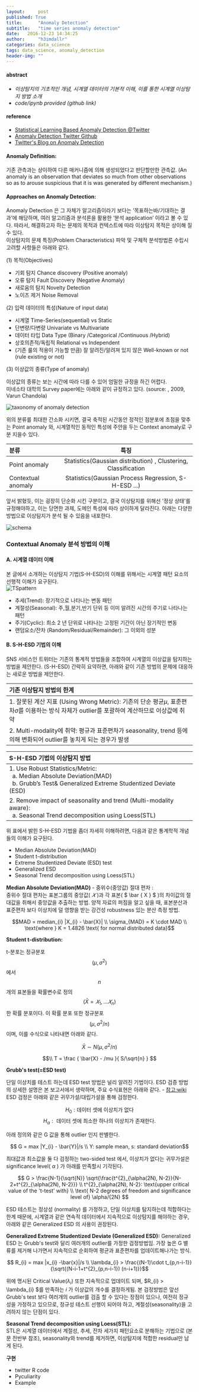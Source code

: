 ```yaml
---
layout:     post
published: True
title:      "Anomaly Detection"
subtitle:   "time series anomaly detection"
date:   2016-12-23 14:34:25
author:     "h3imdallr"
categories: data_science
tags: data_science, anomaly_detection
header-img: ""
---
```



#### abstract
- _이상탐지의 기초적인 개념, 시계열 데이터의 기본적 이해, 이를 통한 시계열 이상탐지 방법 소개_
- _code/ipynb provided (github link)_

#### reference
- [Statistical Learning Based Anomaly Detection @Twitter](http://www.slideshare.net/arunkejariwal/statistical-learning-based-anomaly-detection-twitter)
- [Anomaly Detection Twitter Github](https://github.com/twitter/AnomalyDetection)
- [Twitter's Blog on Anomaly Detection ](https://blog.twitter.com/2015/introducing-practical-and-robust-anomaly-detection-in-a-time-series)

#### Anomaly Definition:
기존 관측과는 상이하여 다른 매커니즘에 의해 생성되었다고 판단할만한 관측값. (An anomaly is an observation that deviates so much from other observations so as to arouse suspicious that it is was generated by different mechanism.)

#### Approaches on Anomaly Detection:

Anomaly Detection 은 그 자체가 알고리즘이라기 보다는 ‘목표하는바/기대하는 결과’에 해당하며, 여러 알고리즘과 분석론을 활용한 ‘분석 application’ 이라고 볼 수 있다. 따라서, 해결하고자 하는 문제의 목적과 컨텍스트에 따라 이상탐지 목적은 상이해 질 수 있다.   
이상탐지의 문제 특징(Problem Characteristics) 파악 및 구체적 분석방법론 수립시 고려할 사항들은 아래와 같다.

(1) 목적(Objectives)  

- 기회 탐지 Chance discovery (Positive anomaly)
- 오류 탐지 Fault Discovery (Negative Anomaly)
- 새로움의 탐지 Novelty Detection
- 노이즈 제거 Noise Removal

(2) 입력 데이터의 특성(Nature of input data)  

- 시계열 Time-Series(sequential) vs Static
- 단변량/다변량 Univariate vs Multivariate
- 데이터 타입 Data Type (Binary /Categorical /Continuous /Hybrid)
- 상호의존적/독립적 Relational vs Independent
- (기존 룰의 적용이 가능할 만큼) 잘 알려진/알려져 있지 않은 Well-known or not (rule existing or not)

(3) 이상값의 종류(Type of anomaly)  

이상값의 종류는 보는 시간에 따라 다를 수 있어 엄밀한 규정을 하긴 어렵다.  
미네소타 대학의 Survey paper에는 아래와 같이 규정하고 있다. (source: <Anomaly Detection: A Survey>, 2009, Varun Chandola)

![taxonomy of anomaly detection](/figure-post/20161123-taxonomy.png)

위의 분류를 최대한 간소화 시키면, 결국 축적된 시간동안 정적인 점분포에 초점을 맞추는 Point anomaly 와, 시계열적인 동적인 특성에 주안을 두는 Context anomaly로 구분 지을수 있다.

| 분류  | 특징
| :------------ | :-----------: |
| Point anomaly   | Statistics(Gaussian distribution) , Clustering, Classification         
| Contextual anomaly  | Statistics(Gaussian Process Regression, S-H-ESD ...) |  



앞서 밝혔듯, 이는 굉장히 단순화 시킨 구분이고, 결국 이상탐지를 위해선 '정상 상태'를 규정해야하고, 이는 당면한 과제, 도메인 특성에 따라 상이하게 달라진다. 아래는 다양한 방법으로 이상탐지가 분석 될 수 있음을 내포한다.

![schema](/figure-post/20161123-schema.png)

### Contextual Anomaly 분석 방법의 이해
#### A. 시계열 데이터 이해

본 글에서 소개하는 이상탐지 기법(S-H-ESD)의 이해를 위해서는 시계열 패턴 요소의 선행적 이해가 요구된다.  
![TSpattern](/figure-post/20161123-TS_pattern.png)

- 추세(Trend): 장기적으로 나타나는 변동 패턴
- 계절성(Seasonal): 주,월,분기,반기 단위 등 이미 알려진 시간의 주기로 나타나는 패턴
- 주기(Cyclic): 최소 2 년 단위로 나타나는 고정된 기간이 아닌 장기적인 변동
- 랜덤요소/잔차 (Random/Residual/Remainder): 그 이외의 성분

#### B. S-H-ESD 기법의 이해

SNS 서비스인 트위터는 기존의 통계적 방법들을 조합하여 시계열의 이상값을 탐지하는 방법을 제안한다. (S-H-ESD)
간략히 요약하면, 아래와 같이 기존 방법의 문제에 대응하는 새로운 방법을 제안한다.

| **기존 이상탐지 방법의 한계**  |
| :------------ |
| 1. 잘못된 계산 지표 (Using Wrong Metric): 기존의 단순 평균$\mu$, 표준편차$\sigma$를 이용하는 방식 자체가 outlier를 포괄하여 계산하므로 이상값에 취약   |
| 2. Multi-modality에 취약: 평규과 표준편차가 seasonality, trend 등에 의해 변화되어 outlier를 놓치게 되는 경우가 발생|


| **S-H-ESD 기법의 이상탐지 방법** |
| :------------ |
| 1. Use Robust Statistics/Metric: <br/> &nbsp; a. Median Absolute Deviation(MAD) <br/>&nbsp; b. Grubb’s Test& Generalized Extreme Studentized Deviate (ESD)|
| 2. Remove impact of seasonality and trend (Multi-modality aware): <br/> &nbsp; a. Seasonal Trend decomposition using Loess(STL) |



위 표에서 밝힌 S-H-ESD 기법을 좀더 자세히 이해하려면, 다음과 같은 통계학적 개념들의 이해가 요구된다.


* Median Absolute Deviation(MAD)
* Student t-distribution
* Extreme Studentized Deviate (ESD) test
* Generalized ESD
* Seasonal Trend decomposition using Loess(STL)


**Median Absolute Deviation(MAD)** - 중위수(중앙값) 절대 편차 :   
중위수 절대 편차는 표본그룹의 중앙값( $𝑋$ )과 각 표본( $ \bar { X } $ )의 차이값의 절대값을 취해서 중앙값을 추출하는 방법. 양적 자료의 퍼짐을 알고 싶을 때, 표본분산과 표준편차 보다 이상치에 덜 영향을 받는 강건성 robustness 있는 분산 측정 방법.   

$$MAD = median_{i} |X_{i} - \bar{X}|
\\ \sigma_{MAD} = K \cdot MAD
\\ \text{where } K = 1.4826 \text{ for normal distributed data}$$


**Student t-distribution:**

t-분포는 정규분포 $$(\mu, {\sigma}^{2})$$에서 $$n$$ 개의 표본들을 확률변수로 정의 $$(\bar{X} = 𝑋_{1},...𝑋_{n})$$한 확률 분포이다. 이 확률 분포 또한 정규분포$$(\mu, {\sigma}^{2}/n)$$이며, 이를 수식으로 나타내면 아래와 같다.

$$ \bar{X} \sim  N(\mu, {\sigma}^{2}/n ) $$  

$$\\ T = \frac { \bar{X} - /mu }{ S/\sqrt{n}  } $$


**Grubb's test(=ESD test)**

단일 이상치를 테스트 하는데 ESD test 방법은 널리 알려진 기법이다. ESD 검증 방법의 상세한 설명은 본 보고서에서 생략하며, 주요 수식표현은 아래와 같다. - [참고:wiki](https://en.wikipedia.org/wiki/Grubbs%27_test_for_outliers )  
ESD 검정은 아래와 같은 귀무가설/대립가설을 통해 검정한다.  

$$ H_{0}: \text{데이터 셋에 이상치가 없다} $$
$$ H_{\alpha}: \text{ 데이터 셋에 최소한 하나의 이상치가 존재한다.}$$  

아래 정의와 같은 G 값을 통해 outlier 인지 판별한다.

 $$ G = max |Y_{i} - \bar{Y}|/s \\ Y: sample mean, s: standard deviation$$

최대값과 최소값을 둘 다 검정하는 two-sided test 에서, 이상치가 없다는 귀무가설은 significance level( $\alpha$ ) 가 아래를 만족할시 기각된다.  

$$ G > \frac{N-1}{\sqrt{N}} \sqrt{\frac{t^{2}_{\alpha(2N), N-2}}{N-2+t^{2}_{\alpha(2N), N-2}}}
\\ t^{2}_{\alpha(2N), N-2}: \text{upper critical value of the 't-test' with}
\\ \text{ N-2 degrees of freedom and significance level of} \alpha/{2N} $$  

ESD 테스트는 정상성 (normality) 를 가정하고, 단일 이상치를 탐지하는데 적합하다는 한계 때문에, 시계열과 같은 연속적 데이터에서 지속적으로 이상탐지를 해야하는 경우, 아래와 같은 Generalized ESD 의 사용이 권장된다.


**Generalized Extreme Studentized Deviate (Generalized ESD):**
Generalized ESD 는 Grubb's test와 달리 여러개의 outlier를 가정한 검정방법임. 가장 높은 G 밸류를 제거해 나가면서 지속적으로 순회하여 평균과 표준편차를 업데이트해나가는 방식.

$$ R_{i} = max |x_{i} -\bar{x}|/s
\\ \lambda_{i} > \frac{(N-1)\cdot t_{p,n-i-1}}{\sqrt{(N-i-1+t^{2}_{p,n-i-1}) (n-i+1)}}$$

위에 명시된 Critical Value($\lambda_{i}$) 또한 지속적으로 업데이트 되며, $R_{i} > \lambda_{i} $를 만족하는 $i$ 가 이상값의 개수를 결정하게됨. 본 검정방법은 앞선 Grubb's test 보다 여러개의 outlier를 검출 할 수 있다는 장점이 있으나, 여전히 정규성을 가정하고 있으므로, 정규성 테스트 선행이 되어야 하고, 계절성(seasonality)을 고려하지 않는 단점이 있다.

**Seasonal Trend decomposition using Loess(STL):**  
STL은 시계열 데이터에서 계절성, 추세, 잔차 세가지 패턴요소로 분해하는 기법으로 (본문 전반부 참조), seasonality와 trend를 제거하면, 이상탐지에 적합한 residual만 남게 된다.


**구현**
- twitter R code
- Pyculiarity
- Example
